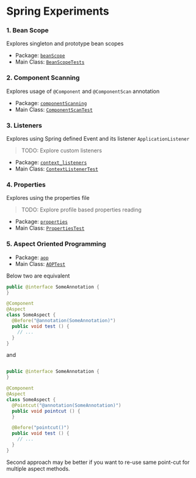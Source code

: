 # Spring Experiments


### 1. Bean Scope
Explores singleton and prototype bean scopes

- Package: [`beanScope`](/src/main/java/beanScope)
- Main Class: [`BeanScopeTests`](/src/main/java/beanScope/BeanScopeTests.java)

### 2. Component Scanning
Explores usage of `@Component` and `@ComponentScan` annotation

- Package: [`componentScanning`](/src/main/java/componentScanning)
- Main Class: [`ComponentScanTest`](/src/main/java/componentScanning/ComponentScanTest.java)

### 3. Listeners
Explores using Spring defined Event and its listener `ApplicationListener`

> TODO: Explore custom listeners

- Package: [`context_listeners`](/src/main/java/context_listeners)
- Main Class: [`ContextListenerTest`](/src/main/java/context_listeners/ContextListenerTest.java)

### 4. Properties
Explores using the properties file

> TODO: Explore profile based properties reading

- Package: [`properties`](/src/main/java/properties)
- Main Class: [`PropertiesTest`](/src/main/java/properties/PropertiesTest.java)

### 5. Aspect Oriented Programming

- Package: [`aop`](/src/main/java/aop)
- Main Class: [`AOPTest`](/src/main/java/aop/AOPTest.java)

Below two are equivalent

```java
public @interface SomeAnnotation {
}

@Component
@Aspect
class SomeAspect {
  @Before("@annotation(SomeAnnotation)")
  public void test () {
    // ...
  }
}
```

and

```java

public @interface SomeAnnotation {
}

@Component
@Aspect
class SomeAspect {
  @Pointcut("@annotation(SomeAnnotation)")
  public void pointcut () {
  }

  @Before("pointcut()")
  public void test () {
    // ...
  }
}
```

Second approach may be better if you want to re-use same point-cut for multiple aspect methods.